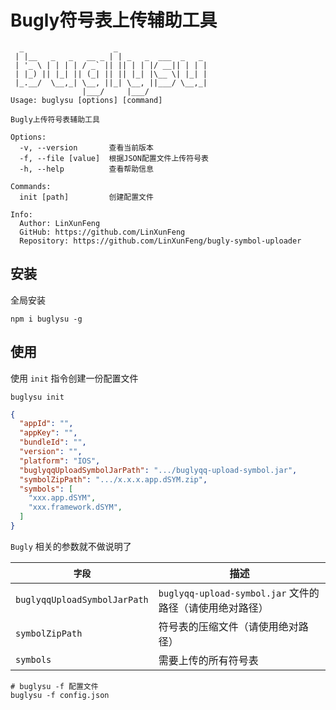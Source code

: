 # Bugly符号表上传辅助工具

```shell
  _                    _
 | |__   _   _   __ _ | | _   _  ___  _   _
 | '_ \ | | | | / _` || || | | |/ __|| | | |
 | |_) || |_| || (_| || || |_| |\__ \| |_| |
 |_.__/  \__,_| \__, ||_| \__, ||___/ \__,_|
                |___/     |___/
Usage: buglysu [options] [command]

Bugly上传符号表辅助工具

Options:
  -v, --version       查看当前版本
  -f, --file [value]  根据JSON配置文件上传符号表
  -h, --help          查看帮助信息

Commands:
  init [path]         创建配置文件

Info:
  Author: LinXunFeng
  GitHub: https://github.com/LinXunFeng
  Repository: https://github.com/LinXunFeng/bugly-symbol-uploader
```

## 安装

全局安装

```shell
npm i buglysu -g
```

## 使用

使用 `init` 指令创建一份配置文件

```shell
buglysu init
```

```json
{
  "appId": "",
  "appKey": "",
  "bundleId": "",
  "version": "",
  "platform": "IOS",
  "buglyqqUploadSymbolJarPath": ".../buglyqq-upload-symbol.jar",
  "symbolZipPath": ".../x.x.x.app.dSYM.zip",
  "symbols": [
    "xxx.app.dSYM",
    "xxx.framework.dSYM",
  ]
}
```

`Bugly` 相关的参数就不做说明了

|`字段`|描述|
|-|-|
|`buglyqqUploadSymbolJarPath`|`buglyqq-upload-symbol.jar` 文件的路径（请使用绝对路径）|
|`symbolZipPath`|符号表的压缩文件（请使用绝对路径）|
|`symbols`|需要上传的所有符号表|

```shell
# buglysu -f 配置文件
buglysu -f config.json
```